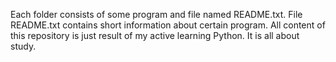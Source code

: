 Each folder consists of some program and file named README.txt.
File README.txt contains short information about certain program.
All content of this repository is just result of my active learning Python. It is all about study.

